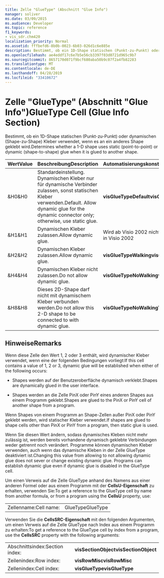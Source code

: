 ```yaml
---
title: Zelle "GlueType" (Abschnitt "Glue Info")
manager: soliver
ms.date: 03/09/2015
ms.audience: Developer
ms.topic: reference
f1_keywords:
- vis_sdr.chm420
localization_priority: Normal
ms.assetid: fffbefd6-8b0b-0023-6b03-026d1c6e885e
description: Bestimmt, ob ein 1D-Shape statischen (Punkt-zu-Punkt) oder dynamischen (Shape-zu-Shape) Kleber verwendet, wenn es an ein anderes Shape geklebt wird.
ms.openlocfilehash: ae4eddf17c6e7b5e56cb3397f03d0721d965c9b7
ms.sourcegitcommit: 8657170d071f9bcf680aba50b9c07f2a4fb82283
ms.translationtype: MT
ms.contentlocale: de-DE
ms.lasthandoff: 04/28/2019
ms.locfileid: "33410672"
---
```

# <a name="gluetype-cell-glue-info-section"></a><span data-ttu-id="b311a-103">Zelle "GlueType" (Abschnitt "Glue Info")</span><span class="sxs-lookup"><span data-stu-id="b311a-103">GlueType Cell (Glue Info Section)</span></span>

<span data-ttu-id="b311a-104">Bestimmt, ob ein 1D-Shape statischen (Punkt-zu-Punkt) oder dynamischen (Shape-zu-Shape) Kleber verwendet, wenn es an ein anderes Shape geklebt wird.</span><span class="sxs-lookup"><span data-stu-id="b311a-104">Determines whether a 1-D shape uses static (point-to-point) or dynamic (shape-to-shape) glue when it is glued to another shape.</span></span>
  
|<span data-ttu-id="b311a-105">**Wert**</span><span class="sxs-lookup"><span data-stu-id="b311a-105">**Value**</span></span>|<span data-ttu-id="b311a-106">**Beschreibung**</span><span class="sxs-lookup"><span data-stu-id="b311a-106">**Description**</span></span>|<span data-ttu-id="b311a-107">**Automatisierungskonstante**</span><span class="sxs-lookup"><span data-stu-id="b311a-107">**Automation constant**</span></span>|
|:-----|:-----|:-----|
| <span data-ttu-id="b311a-108">&amp;H0</span><span class="sxs-lookup"><span data-stu-id="b311a-108">&amp;H0</span></span>  <br/> | <span data-ttu-id="b311a-p101">Standardeinstellung. Dynamischen Kleber nur für dynamische Verbinder zulassen, sonst statischen Kleber verwenden.</span><span class="sxs-lookup"><span data-stu-id="b311a-p101">Default. Allow dynamic glue for the dynamic connector only; otherwise, use static glue.</span></span>  <br/> |<span data-ttu-id="b311a-111">**visGlueTypeDefault**</span><span class="sxs-lookup"><span data-stu-id="b311a-111">**visGlueTypeDefault**</span></span> <br/> |
| <span data-ttu-id="b311a-112">&amp;H1</span><span class="sxs-lookup"><span data-stu-id="b311a-112">&amp;H1</span></span>  <br/> | <span data-ttu-id="b311a-113">Dynamischen Kleber zulassen.</span><span class="sxs-lookup"><span data-stu-id="b311a-113">Allow dynamic glue.</span></span>  <br/> | <span data-ttu-id="b311a-114">Wird ab Visio 2002 nicht mehr verwendet.</span><span class="sxs-lookup"><span data-stu-id="b311a-114">Obsolete in Visio 2002</span></span>  <br/> |
| <span data-ttu-id="b311a-115">&amp;H2</span><span class="sxs-lookup"><span data-stu-id="b311a-115">&amp;H2</span></span>  <br/> | <span data-ttu-id="b311a-116">Dynamischen Kleber zulassen.</span><span class="sxs-lookup"><span data-stu-id="b311a-116">Allow dynamic glue.</span></span>  <br/> |<span data-ttu-id="b311a-117">**visGlueTypeWalking**</span><span class="sxs-lookup"><span data-stu-id="b311a-117">**visGlueTypeWalking**</span></span> <br/> |
| <span data-ttu-id="b311a-118">&amp;H4</span><span class="sxs-lookup"><span data-stu-id="b311a-118">&amp;H4</span></span>  <br/> | <span data-ttu-id="b311a-119">Dynamischen Kleber nicht zulassen.</span><span class="sxs-lookup"><span data-stu-id="b311a-119">Do not allow dynamic glue.</span></span>  <br/> |<span data-ttu-id="b311a-120">**visGlueTypeNoWalking**</span><span class="sxs-lookup"><span data-stu-id="b311a-120">**visGlueTypeNoWalking**</span></span> <br/> |
| <span data-ttu-id="b311a-121">&amp;H8</span><span class="sxs-lookup"><span data-stu-id="b311a-121">&amp;H8</span></span>  <br/> | <span data-ttu-id="b311a-122">Dieses 2D-Shape darf nicht mit dynamischem Kleber verbunden werden.</span><span class="sxs-lookup"><span data-stu-id="b311a-122">Do not allow this 2-D shape to be connected to with dynamic glue.</span></span>  <br/> |<span data-ttu-id="b311a-123">**visGlueTypeNoWalkingTo**</span><span class="sxs-lookup"><span data-stu-id="b311a-123">**visGlueTypeNoWalkingTo**</span></span> <br/> |
   
## <a name="remarks"></a><span data-ttu-id="b311a-124">Hinweise</span><span class="sxs-lookup"><span data-stu-id="b311a-124">Remarks</span></span>

<span data-ttu-id="b311a-125">Wenn diese Zelle den Wert 1, 2 oder 3 enthält, wird dynamischer Kleber verwendet, wenn eine der folgenden Bedingungen vorliegt:</span><span class="sxs-lookup"><span data-stu-id="b311a-125">If this cell contains a value of 1, 2 or 3, dynamic glue will be established when either of the following occurs:</span></span>
  
- <span data-ttu-id="b311a-126">Shapes werden auf der Benutzeroberfläche dynamisch verklebt.</span><span class="sxs-lookup"><span data-stu-id="b311a-126">Shapes are dynamically glued in the user interface.</span></span>
    
- <span data-ttu-id="b311a-127">Shapes werden an die Zelle PinX oder PinY eines anderen Shapes aus einem Programm geklebt.</span><span class="sxs-lookup"><span data-stu-id="b311a-127">Shapes are glued to the PinX or PinY cell of another shape from a program.</span></span>
    
<span data-ttu-id="b311a-128">Wenn Shapes von einem Programm an Shape-Zellen außer PinX oder PinY geklebt werden, wird statischer Kleber verwendet.</span><span class="sxs-lookup"><span data-stu-id="b311a-128">If shapes are glued to shape cells other than PinX or PinY from a program, then static glue is used.</span></span>
  
<span data-ttu-id="b311a-p102">Wenn Sie diesen Wert ändern, sodass dynamisches Kleben nicht mehr zulässig ist, werden bereits vorhandene dynamisch geklebte Verbindungen weder getrennt noch verändert. Programme können dynamischen Kleber verwenden, auch wenn das dynamische Kleben in der Zelle GlueType deaktiviert ist.</span><span class="sxs-lookup"><span data-stu-id="b311a-p102">Changing this value from allowing to not allowing dynamic glue does not sever or change existing dynamic glue. Programs can establish dynamic glue even if dynamic glue is disabled in the GlueType cell.</span></span>
  
<span data-ttu-id="b311a-131">Um einen Verweis auf die Zelle GlueType anhand des Namens aus einer anderen Formel oder aus einem Programm mit der **CellsU-Eigenschaft** zu erhalten, verwenden Sie:</span><span class="sxs-lookup"><span data-stu-id="b311a-131">To get a reference to the GlueType cell by name from another formula, or from a program using the **CellsU** property, use:</span></span> 
  
|||
|:-----|:-----|
| <span data-ttu-id="b311a-132">Zellenname:</span><span class="sxs-lookup"><span data-stu-id="b311a-132">Cell name:</span></span>  <br/> | <span data-ttu-id="b311a-133">GlueType</span><span class="sxs-lookup"><span data-stu-id="b311a-133">GlueType</span></span>  <br/> |
   
<span data-ttu-id="b311a-134">Verwenden Sie die **CellsSRC-Eigenschaft** mit den folgenden Argumenten, um einen Verweis auf die Zelle GlueType nach Index aus einem Programm zu erhalten:</span><span class="sxs-lookup"><span data-stu-id="b311a-134">To get a reference to the GlueType cell by index from a program, use the **CellsSRC** property with the following arguments:</span></span> 
  
|||
|:-----|:-----|
| <span data-ttu-id="b311a-135">Abschnittsindex:</span><span class="sxs-lookup"><span data-stu-id="b311a-135">Section index:</span></span>  <br/> |<span data-ttu-id="b311a-136">**visSectionObject**</span><span class="sxs-lookup"><span data-stu-id="b311a-136">**visSectionObject**</span></span> <br/> |
| <span data-ttu-id="b311a-137">Zeilenindex:</span><span class="sxs-lookup"><span data-stu-id="b311a-137">Row index:</span></span>  <br/> |<span data-ttu-id="b311a-138">**visRowMisc**</span><span class="sxs-lookup"><span data-stu-id="b311a-138">**visRowMisc**</span></span> <br/> |
| <span data-ttu-id="b311a-139">Zellenindex:</span><span class="sxs-lookup"><span data-stu-id="b311a-139">Cell index:</span></span>  <br/> |<span data-ttu-id="b311a-140">**visGlueType**</span><span class="sxs-lookup"><span data-stu-id="b311a-140">**visGlueType**</span></span> <br/> |
   

